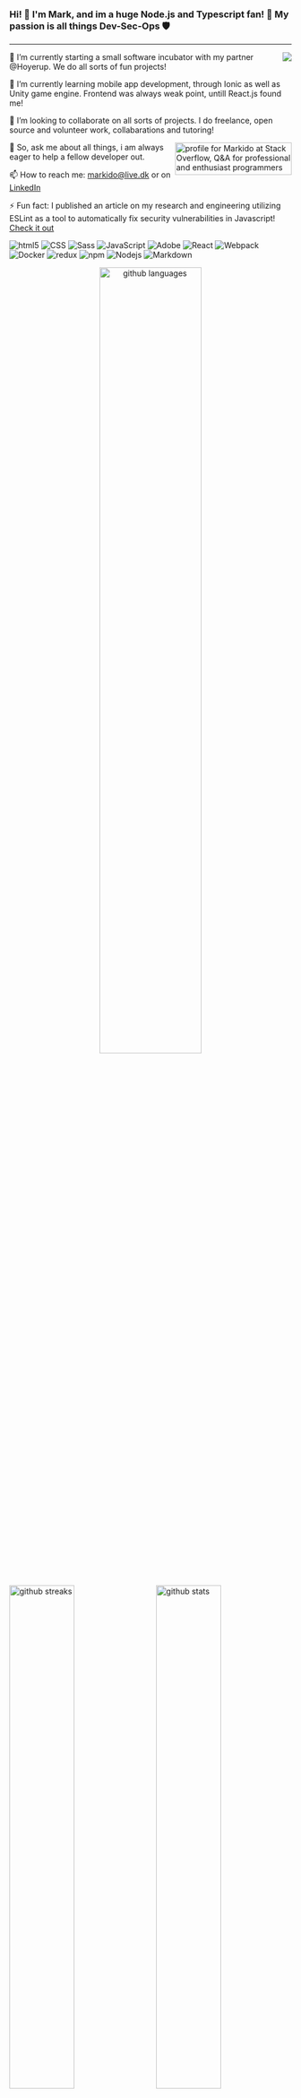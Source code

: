### Hi! 👋 I'm Mark, and im a huge Node.js and Typescript fan! 🎈 My passion is all things Dev-Sec-Ops 🛡️
--- 
<img src="https://visitor-badge.laobi.icu/badge?page_id=MarkKragerup.repoName" align="right"/>

🔭 I’m currently starting a small software incubator with my partner @Hoyerup. We do all sorts of fun projects!

🌱 I’m currently learning mobile app development, through Ionic as well as Unity game engine. Frontend was always weak point, untill React.js found me!

👯 I’m looking to collaborate on all sorts of projects. I do freelance, open source and volunteer work, collabarations and tutoring!

<a href="https://stackoverflow.com/users/6717243/markido"><img src="https://stackoverflow.com/users/flair/6717243.png" align="right" width="208" height="58" alt="profile for Markido at Stack Overflow, Q&amp;A for professional and enthusiast programmers" title="profile for Markido at Stack Overflow, Q&amp;A for professional and enthusiast programmers"></a>

💬 So, ask me about all things, i am always eager to help a fellow developer out.

📫 How to reach me: markido@live.dk or on [LinkedIn](https://www.linkedin.com/in/mark-kragerup-a112b6140/)

⚡ Fun fact: I published an article on my research and engineering utilizing ESLint as a tool to automatically fix security vulnerabilities in Javascript! [Check it out](https://link.springer.com/chapter/10.1007/978-3-030-65745-1_13)

<p>
  <img alt="html5" src="https://img.shields.io/badge/-HTML5-E34F26?style=flat-square&logo=html5&logoColor=white" />
  <img alt="CSS" src="https://img.shields.io/badge/CSS%20-%231572B6.svg?style=flat-square&logo=css3&logoColor=white" />
  <img alt="Sass" src="https://img.shields.io/badge/-Sass-CC6699?style=flat-square&logo=sass&logoColor=white" />
  <img alt="JavaScript" src="https://img.shields.io/badge/JavaScript%20-%23F7DF1E.svg?style=flat-square&logo=javascript&logoColor=black" />
  <img alt="Adobe" src="https://img.shields.io/badge/Adobe%20-%23FF0000.svg?style=flat-square&logo=adobe&logoColor=white">
  <img alt="React" src="https://img.shields.io/badge/-React-45b8d8?style=flat-square&logo=react&logoColor=white" />
  <img alt="Webpack" src="https://img.shields.io/badge/-Webpack-8DD6F9?style=flat-square&logo=webpack&logoColor=white" /> 
  <img alt="Docker" src="https://img.shields.io/badge/-Docker-46a2f1?style=flat-square&logo=docker&logoColor=white" />
  <img alt="redux" src="https://img.shields.io/badge/-Redux-764ABC?style=flat-square&logo=redux&logoColor=white" />
  <img alt="npm" src="https://img.shields.io/badge/-NPM-CB3837?style=flat-square&logo=npm&logoColor=white" />
  <img alt="Nodejs" src="https://img.shields.io/badge/-Nodejs-43853d?style=flat-square&logo=Node.js&logoColor=white" />
  <img alt="Markdown" src="https://img.shields.io/badge/Markdown-%23000000.svg?style=flat-square&logo=markdown&logoColor=white" />
</p>


<p align="center">
<img src="https://github-readme-stats.vercel.app/api/top-langs/?username=MarkKragerup&layout=compact&theme=calm" alt="github languages" width="60%" />
</p>

<div>
  
<img src="https://github-readme-streak-stats.herokuapp.com/?user=MarkKragerup&theme=calm" alt="github streaks" width="48%">
  
<img src="https://github-readme-stats.vercel.app/api?username=MarkKragerup&show_icons=true&theme=calm" alt="github stats" width="48%" align="right"/>

</div>

### Coming soon
- [ ] Link to blog
- [ ] Link to Org profile
- [ ] Link to Mathias Github
